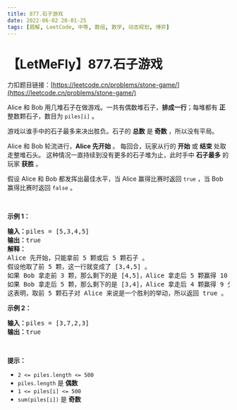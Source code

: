 ```yaml
---
title: 877.石子游戏
date: 2022-06-02 20-01-25
tags: [题解, LeetCode, 中等, 数组, 数学, 动态规划, 博弈]
---
```


# 【LetMeFly】877.石子游戏

力扣题目链接：[https://leetcode.cn/problems/stone-game/](https://leetcode.cn/problems/stone-game/)

<p>Alice 和 Bob 用几堆石子在做游戏。一共有偶数堆石子，<strong>排成一行</strong>；每堆都有 <strong>正</strong> 整数颗石子，数目为 <code>piles[i]</code>&nbsp;。</p>

<p>游戏以谁手中的石子最多来决出胜负。石子的 <strong>总数</strong> 是 <strong>奇数</strong> ，所以没有平局。</p>

<p>Alice 和 Bob 轮流进行，<strong>Alice 先开始</strong> 。 每回合，玩家从行的 <strong>开始</strong> 或 <strong>结束</strong> 处取走整堆石头。 这种情况一直持续到没有更多的石子堆为止，此时手中 <strong>石子最多</strong> 的玩家 <strong>获胜</strong> 。</p>

<p>假设 Alice 和 Bob 都发挥出最佳水平，当 Alice 赢得比赛时返回&nbsp;<code>true</code>&nbsp;，当 Bob 赢得比赛时返回&nbsp;<code>false</code>&nbsp;。</p>

<p>&nbsp;</p>

<p><strong>示例 1：</strong></p>

<pre>
<strong>输入：</strong>piles = [5,3,4,5]
<strong>输出：</strong>true
<strong>解释：</strong>
Alice 先开始，只能拿前 5 颗或后 5 颗石子 。
假设他取了前 5 颗，这一行就变成了 [3,4,5] 。
如果 Bob 拿走前 3 颗，那么剩下的是 [4,5]，Alice 拿走后 5 颗赢得 10 分。
如果 Bob 拿走后 5 颗，那么剩下的是 [3,4]，Alice 拿走后 4 颗赢得 9 分。
这表明，取前 5 颗石子对 Alice 来说是一个胜利的举动，所以返回 true 。
</pre>

<p><strong>示例 2：</strong></p>

<pre>
<strong>输入：</strong>piles = [3,7,2,3]
<strong>输出：</strong>true
</pre>

<p>&nbsp;</p>

<p><strong>提示：</strong></p>

<ul>
	<li><code>2 &lt;= piles.length &lt;= 500</code></li>
	<li><code>piles.length</code> 是 <strong>偶数</strong></li>
	<li><code>1 &lt;= piles[i] &lt;= 500</code></li>
	<li><code>sum(piles[i])</code>&nbsp;是 <strong>奇数</strong></li>
</ul>


    